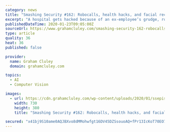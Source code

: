 ```yaml
---
category: news
title: "Smashing Security #162: Robocalls, health hacks, and facial recognition fears"
excerpt: "A hospital gets hacked because of an ex-employee’s grudge, robocalls are on the rise, and we share a scary story about the future of facial recognition. All this and much more is discussed in the latest edition of the award-winning “Smashing Security” podcast by computer security veterans Graham Cluley and Carole Theriault, joined this ..."
publishedDateTime: 2020-01-23T09:05:00Z
sourceUrl: https://www.grahamcluley.com/smashing-security-162-robocalls-health-hacks-and-facial-recognition-fears/
type: article
quality: 36
heat: 36
published: false

provider:
  name: Graham Cluley
  domain: grahamcluley.com

topics:
  - AI
  - Computer Vision

images:
  - url: https://cdn.grahamcluley.com/wp-content/uploads/2020/01/ssepisode-162.jpeg
    width: 730
    height: 380
    title: "Smashing Security #162: Robocalls, health hacks, and facial recognition fears"

secured: "x41bj9S10ame0AQJBXvo8dMMohwfgt16DV45DZSsouoAQ+fPr13IcKoT70EO75DC5L9LdxJ38pxRmkytZEM4heJwxxvmeL0t2fmNvsSuE58L1E+MjDZOjQnNI4i/rXEEUzVl0lBlftbVErGdyjApr58fgit/Q/T623h+A+KbYK6R0Sps287gh+wkQk40/ogz1E57ShiC1Ro7nDC/BxMWOpzzMs2j9oRTYR/GXcyOBAKzZ6XFuqtvr1y6usaqzKQxeBO1mtWVAdZvqd5CBTELLNZInjqVzEe8m5RLzdn3fhahPEWHXQdwSPdUyr62T98/;R2GpR5/4dIrYKPPppydkKA=="
---
```


